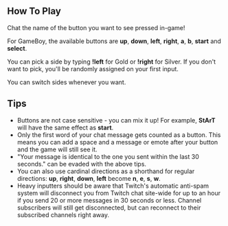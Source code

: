 ## How To Play

Chat the name of the button you want to see pressed in-game!

For GameBoy, the available buttons are **up**, **down**, **left**, **right**, **a**, **b**, **start** and **select**.

You can pick a side by typing **!left** for Gold or **!right** for Silver. If you don't want to pick, you'll be randomly assigned on your first input.

You can switch sides whenever you want.

## Tips
- Buttons are not case sensitive - you can mix it up! For example, **StArT** will have the same effect as **start**.
- Only the first word of your chat message gets counted as a button. This means you can add a space and a message or emote after your button and the game will still see it.
- "Your message is identical to the one you sent within the last 30 seconds." can be evaded with the above tips.
- You can also use cardinal directions as a shorthand for regular directions: **up**, **right**, **down**, **left** become **n**, **e**, **s**, **w**.
- Heavy inputters should be aware that Twitch's automatic anti-spam system will disconnect you from Twitch chat site-wide for up to an hour if you send 20 or more messages in 30 seconds or less. Channel subscribers will still get disconnected, but can reconnect to their subscribed channels right away.
